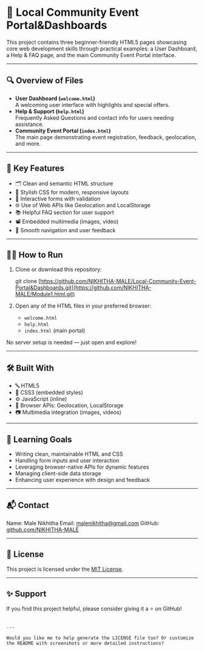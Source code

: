
# 🌟 Local Community Event Portal&Dashboards

This project contains three beginner-friendly HTML5 pages showcasing core web development skills through practical examples: a User Dashboard, a Help & FAQ page, and the main Community Event Portal interface.

---

## 🔍 Overview of Files

- **User Dashboard (`welcome.html`)**  
  A welcoming user interface with highlights and special offers.  
- **Help & Support (`help.html`)**  
  Frequently Asked Questions and contact info for users needing assistance.  
- **Community Event Portal (`index.html`)**  
  The main page demonstrating event registration, feedback, geolocation, and more.

---

## 🚩 Key Features

- 🗂️ Clean and semantic HTML structure  
- 🎨 Stylish CSS for modern, responsive layouts  
- 📝 Interactive forms with validation  
- 🌐 Use of Web APIs like Geolocation and LocalStorage  
- 📚 Helpful FAQ section for user support  
- 📽️ Embedded multimedia (images, video)  
- 🔄 Smooth navigation and user feedback  

---

## 🏃‍♂️ How to Run

1. Clone or download this repository:
   
   git clone [https://github.com/NIKHITHA-MALE/Local-Community-Event-Portal&Dashboards.git](https://github.com/NIKHITHA-MALE/Module1.html.git)

3. Open any of the HTML files in your preferred browser:

   * `welcome.html`
   * `help.html`
   * `index.html` (main portal)

No server setup is needed — just open and explore!

---

## 🛠️ Built With

* 🔤 HTML5
* 🎨 CSS3 (embedded styles)
* ⚙️ JavaScript (inline)
* 📡 Browser APIs: Geolocation, LocalStorage
* 📷 Multimedia integration (images, videos)

---

## 🎯 Learning Goals

* Writing clean, maintainable HTML and CSS
* Handling form inputs and user interaction
* Leveraging browser-native APIs for dynamic features
* Managing client-side data storage
* Enhancing user experience with design and feedback

---

## 📬 Contact

Name: Male Nikhitha
Email: [malenikhitha@gmail.com](mailto:malenikhitha@gmail.com)
GitHub: [github.com/NIKHITHA-MALE](https://github.com/NIKHITHA-MALE)

---

## 📜 License

This project is licensed under the [MIT License](LICENSE).

---

## ✨ Support

If you find this project helpful, please consider giving it a ⭐ on GitHub!

```

---

Would you like me to help generate the LICENSE file too? Or customize the README with screenshots or more detailed instructions?
```
